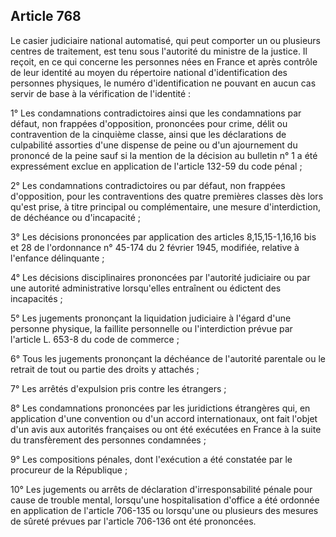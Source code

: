 Article 768
----
Le casier judiciaire national automatisé, qui peut comporter un ou plusieurs
centres de traitement, est tenu sous l'autorité du ministre de la justice. Il
reçoit, en ce qui concerne les personnes nées en France et après contrôle de
leur identité au moyen du répertoire national d'identification des personnes
physiques, le numéro d'identification ne pouvant en aucun cas servir de base à
la vérification de l'identité :

1° Les condamnations contradictoires ainsi que les condamnations par défaut, non
frappées d'opposition, prononcées pour crime, délit ou contravention de la
cinquième classe, ainsi que les déclarations de culpabilité assorties d'une
dispense de peine ou d'un ajournement du prononcé de la peine sauf si la mention
de la décision au bulletin n° 1 a été expressément exclue en application de
l'article 132-59 du code pénal ;

2° Les condamnations contradictoires ou par défaut, non frappées d'opposition,
pour les contraventions des quatre premières classes dès lors qu'est prise, à
titre principal ou complémentaire, une mesure d'interdiction, de déchéance ou
d'incapacité ;

3° Les décisions prononcées par application des articles 8,15,15-1,16,16 bis et
28 de l'ordonnance n° 45-174 du 2 février 1945, modifiée, relative à l'enfance
délinquante ;

4° Les décisions disciplinaires prononcées par l'autorité judiciaire ou par une
autorité administrative lorsqu'elles entraînent ou édictent des incapacités ;

5° Les jugements prononçant la liquidation judiciaire à l'égard d'une personne
physique, la faillite personnelle ou l'interdiction prévue par l'article L.
653-8 du code de commerce ;

6° Tous les jugements prononçant la déchéance de l'autorité parentale ou le
retrait de tout ou partie des droits y attachés ;

7° Les arrêtés d'expulsion pris contre les étrangers ;

8° Les condamnations prononcées par les juridictions étrangères qui, en
application d'une convention ou d'un accord internationaux, ont fait l'objet
d'un avis aux autorités françaises ou ont été exécutées en France à la suite du
transfèrement des personnes condamnées ;

9° Les compositions pénales, dont l'exécution a été constatée par le procureur
de la République ;

10° Les jugements ou arrêts de déclaration d'irresponsabilité pénale pour cause
de trouble mental, lorsqu'une hospitalisation d'office a été ordonnée en
application de l'article 706-135 ou lorsqu'une ou plusieurs des mesures de
sûreté prévues par l'article 706-136 ont été prononcées.
